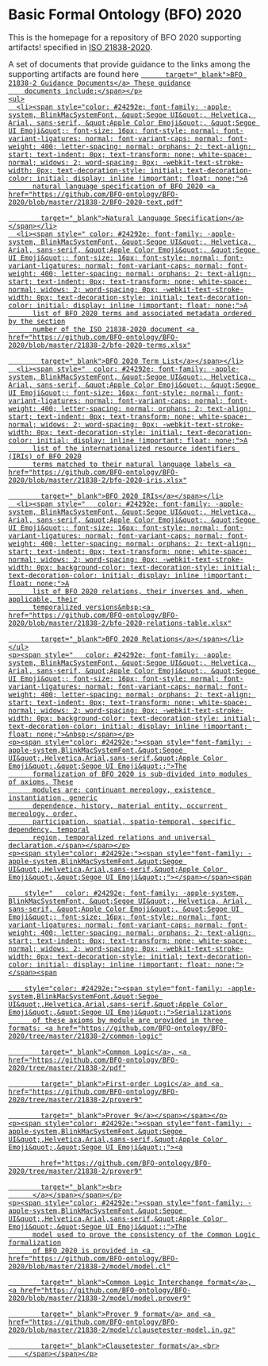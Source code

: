<html>
  <head>
    <meta http-equiv="content-type" content="text/html; charset=utf-8">
    <title>bfo_index</title>
    <meta name="author" content="rudnicki">
    <meta name="generator" content="BlueGriffon wysiwyg editor">
  </head>
  <body>
    <h1>Basic Formal Ontology (BFO) 2020</h1>
    <p><span style="color: #24292e; font-family: -apple-system, BlinkMacSystemFont, &quot;Segoe UI&quot;, Helvetica, Arial, sans-serif, &quot;Apple Color Emoji&quot;, &quot;Segoe UI Emoji&quot;; font-size: 16px; font-style: normal; font-variant-ligatures: normal; font-variant-caps: normal; font-weight: 400; letter-spacing: normal; orphans: 2; text-align: start; text-indent: 0px; text-transform: none; white-space: normal; widows: 2; word-spacing: 0px; -webkit-text-stroke-width: 0px;  text-decoration-style: initial; text-decoration-color: initial; display: inline !important; float: none;">This
        is the homepage for a repository of BFO 2020 supporting artifacts!
        specified in <a href="https://www.iso.org/standard/74572.html" target="_blank">ISO
          21838-2020</a>. <br>
      </span></p>
    <p><span style="color: #24292e; font-family: -apple-system, BlinkMacSystemFont, &quot;Segoe UI&quot;, Helvetica, Arial, sans-serif, &quot;Apple Color Emoji&quot;, &quot;Segoe UI Emoji&quot;; font-size: 16px; font-style: normal; font-variant-ligatures: normal; font-variant-caps: normal; font-weight: 400; letter-spacing: normal; orphans: 2; text-align: start; text-indent: 0px; text-transform: none; white-space: normal; widows: 2; word-spacing: 0px; -webkit-text-stroke-width: 0px; text-decoration-style: initial; text-decoration-color: initial; display: inline !important; float: none;">A
        set of documents that provide guidance to the links among the supporting
        artifacts are found here <a href="https://github.com/BFO-ontology/BFO-2020/tree/master/21838-2"

          target="_blank">BFO 21838-2 Guidance Documents</a> These guidance
        documents include:</span></p>
    <ul>
      <li><span style="color: #24292e; font-family: -apple-system, BlinkMacSystemFont, &quot;Segoe UI&quot;, Helvetica, Arial, sans-serif, &quot;Apple Color Emoji&quot;, &quot;Segoe UI Emoji&quot;; font-size: 16px; font-style: normal; font-variant-ligatures: normal; font-variant-caps: normal; font-weight: 400; letter-spacing: normal; orphans: 2; text-align: start; text-indent: 0px; text-transform: none; white-space: normal; widows: 2; word-spacing: 0px; -webkit-text-stroke-width: 0px; text-decoration-style: initial; text-decoration-color: initial; display: inline !important; float: none;">A
          natural language specification of BFO 2020 <a href="https://github.com/BFO-ontology/BFO-2020/blob/master/21838-2/BFO-2020-text.pdf"

            target="_blank">Natural Language Specification</a></span></li>
      <li><span style=" color: #24292e; font-family: -apple-system, BlinkMacSystemFont, &quot;Segoe UI&quot;, Helvetica, Arial, sans-serif, &quot;Apple Color Emoji&quot;, &quot;Segoe UI Emoji&quot;; font-size: 16px; font-style: normal; font-variant-ligatures: normal; font-variant-caps: normal; font-weight: 400; letter-spacing: normal; orphans: 2; text-align: start; text-indent: 0px; text-transform: none; white-space: normal; widows: 2; word-spacing: 0px; -webkit-text-stroke-width: 0px; text-decoration-style: initial; text-decoration-color: initial; display: inline !important; float: none;">A
          list of BFO 2020 terms and associated metadata ordered by the section
          number of the ISO 21838-2020 document <a href="https://github.com/BFO-ontology/BFO-2020/blob/master/21838-2/bfo-2020-terms.xlsx"

            target="_blank">BFO 2020 Term List</a></span></li>
      <li><span style="  color: #24292e; font-family: -apple-system, BlinkMacSystemFont, &quot;Segoe UI&quot;, Helvetica, Arial, sans-serif, &quot;Apple Color Emoji&quot;, &quot;Segoe UI Emoji&quot;; font-size: 16px; font-style: normal; font-variant-ligatures: normal; font-variant-caps: normal; font-weight: 400; letter-spacing: normal; orphans: 2; text-align: start; text-indent: 0px; text-transform: none; white-space: normal; widows: 2; word-spacing: 0px; -webkit-text-stroke-width: 0px; text-decoration-style: initial; text-decoration-color: initial; display: inline !important; float: none;">A
          list of the internationalized resource identifiers (IRIs) of BFO 2020
          terms matched to their natural language labels <a href="https://github.com/BFO-ontology/BFO-2020/blob/master/21838-2/bfo-2020-iris.xlsx"

            target="_blank">BFO 2020 IRIs</a></span></li>
      <li><span style="   color: #24292e; font-family: -apple-system, BlinkMacSystemFont, &quot;Segoe UI&quot;, Helvetica, Arial, sans-serif, &quot;Apple Color Emoji&quot;, &quot;Segoe UI Emoji&quot;; font-size: 16px; font-style: normal; font-variant-ligatures: normal; font-variant-caps: normal; font-weight: 400; letter-spacing: normal; orphans: 2; text-align: start; text-indent: 0px; text-transform: none; white-space: normal; widows: 2; word-spacing: 0px; -webkit-text-stroke-width: 0px; background-color: text-decoration-style: initial; text-decoration-color: initial; display: inline !important; float: none;">A
          list of BFO 2020 relations, their inverses and, when applicable, their
          temporalized versions&nbsp;<a href="https://github.com/BFO-ontology/BFO-2020/blob/master/21838-2/bfo-2020-relations-table.xlsx"

            target="_blank">BFO 2020 Relations</a></span></li>
    </ul>
    <p><span style="   color: #24292e; font-family: -apple-system, BlinkMacSystemFont, &quot;Segoe UI&quot;, Helvetica, Arial, sans-serif, &quot;Apple Color Emoji&quot;, &quot;Segoe UI Emoji&quot;; font-size: 16px; font-style: normal; font-variant-ligatures: normal; font-variant-caps: normal; font-weight: 400; letter-spacing: normal; orphans: 2; text-align: start; text-indent: 0px; text-transform: none; white-space: normal; widows: 2; word-spacing: 0px; -webkit-text-stroke-width: 0px; background-color: text-decoration-style: initial; text-decoration-color: initial; display: inline !important; float: none;">&nbsp;</span></p>
    <p><span style="color: #24292e;"><span style="font-family: -apple-system,BlinkMacSystemFont,&quot;Segoe UI&quot;,Helvetica,Arial,sans-serif,&quot;Apple Color Emoji&quot;,&quot;Segoe UI Emoji&quot;;">The
          formalization of BFO 2020 is sub-divided into modules of axioms. These
          modules are: continuant mereology, existence instantiation, generic
          dependence, history, material entity, occurrent mereology, order,
          participation, spatial, spatio-temporal, specific dependency, temporal
          region, temporalized relations and universal declaration.</span></span></p>
    <p><span style="color: #24292e;"><span style="font-family: -apple-system,BlinkMacSystemFont,&quot;Segoe UI&quot;,Helvetica,Arial,sans-serif,&quot;Apple Color Emoji&quot;,&quot;Segoe UI Emoji&quot;;"></span></span><span

        style="   color: #24292e; font-family: -apple-system, BlinkMacSystemFont, &quot;Segoe UI&quot;, Helvetica, Arial, sans-serif, &quot;Apple Color Emoji&quot;, &quot;Segoe UI Emoji&quot;; font-size: 16px; font-style: normal; font-variant-ligatures: normal; font-variant-caps: normal; font-weight: 400; letter-spacing: normal; orphans: 2; text-align: start; text-indent: 0px; text-transform: none; white-space: normal; widows: 2; word-spacing: 0px; -webkit-text-stroke-width: 0px; text-decoration-style: initial; text-decoration-color: initial; display: inline !important; float: none;"></span><span

        style="color: #24292e;"><span style="font-family: -apple-system,BlinkMacSystemFont,&quot;Segoe UI&quot;,Helvetica,Arial,sans-serif,&quot;Apple Color Emoji&quot;,&quot;Segoe UI Emoji&quot;;">Serializations
          of these axioms by module are provided in three formats: <a href="https://github.com/BFO-ontology/BFO-2020/tree/master/21838-2/common-logic"

            target="_blank">Common Logic</a>, <a href="https://github.com/BFO-ontology/BFO-2020/tree/master/21838-2/pdf"

            target="_blank">First-order Logic</a> and <a href="https://github.com/BFO-ontology/BFO-2020/tree/master/21838-2/prover9"

            target="_blank">Prover 9</a></span></span></p>
    <p><span style="color: #24292e;"><span style="font-family: -apple-system,BlinkMacSystemFont,&quot;Segoe UI&quot;,Helvetica,Arial,sans-serif,&quot;Apple Color Emoji&quot;,&quot;Segoe UI Emoji&quot;;"><a

            href="https://github.com/BFO-ontology/BFO-2020/tree/master/21838-2/prover9"

            target="_blank"><br>
          </a></span></span></p>
    <p><span style="color: #24292e;"><span style="font-family: -apple-system,BlinkMacSystemFont,&quot;Segoe UI&quot;,Helvetica,Arial,sans-serif,&quot;Apple Color Emoji&quot;,&quot;Segoe UI Emoji&quot;;">The
          model used to prove the consistency of the Common Logic formalization
          of BFO 2020 is provided in <a href="https://github.com/BFO-ontology/BFO-2020/blob/master/21838-2/model/model.cl"

            target="_blank">Common Logic Interchange format</a>, <a href="https://github.com/BFO-ontology/BFO-2020/blob/master/21838-2/model/model.prover9"

            target="_blank">Prover 9 format</a> and <a href="https://github.com/BFO-ontology/BFO-2020/blob/master/21838-2/model/clausetester-model.in.gz"

            target="_blank">Clausetester format</a>.<br>
        </span></span></p>
  </body>
</html>
